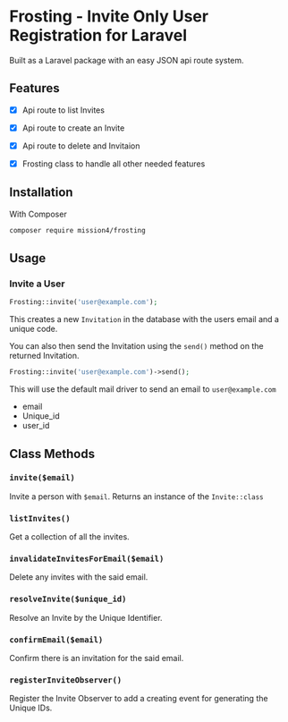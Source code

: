 # Frosting - Invite Only User Registration for Laravel

Built as a Laravel package with an easy JSON api route system.

## Features

- [x] Api route to list Invites
- [x] Api route to create an Invite
- [x] Api route to delete and Invitaion
- [x] Frosting class to handle all other needed features



## Installation

With Composer
``` bash
composer require mission4/frosting
```


## Usage

### Invite a User

```php
Frosting::invite('user@example.com');
```

This creates a new `Invitation` in the database with the users email and a unique code.

You can also then send the Invitation using the `send()` method on the returned Invitation.

```Php
Frosting::invite('user@example.com')->send();
```

This will use the default mail driver to send an email to `user@example.com`

- email
- Unique_id
- user_id

## Class Methods

### `invite($email)`
Invite a person with `$email`.
Returns an instance of the `Invite::class`

### `listInvites()`
Get a collection of all the invites.

### `invalidateInvitesForEmail($email)`
Delete any invites with the said email.

### `resolveInvite($unique_id)`
Resolve an Invite by the Unique Identifier.

### `confirmEmail($email)`
Confirm there is an invitation for the said email.

### `registerInviteObserver()`
Register the Invite Observer to add a creating event for generating the Unique IDs.